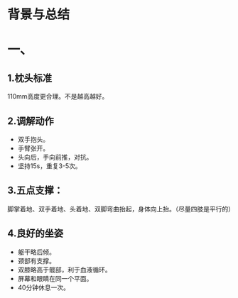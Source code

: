 # 背景与总结

# 一、
## 1.枕头标准
110mm高度更合理。不是越高越好。

## 2.调解动作
* 双手抱头。
* 手臂张开。
* 头向后，手向前推，对抗。
* 坚持15s，重复3-5次。

## 3.五点支撑：
脚掌着地、双手着地、头着地、双脚弯曲抬起，身体向上抬。（尽量四肢是平行的）

## 4.良好的坐姿
* 躯干略后倾。
* 颈部有支撑。
* 双膝略高于髋部，利于血液循环。
* 屏幕和眼睛在同一个平面。
* 40分钟休息一次。